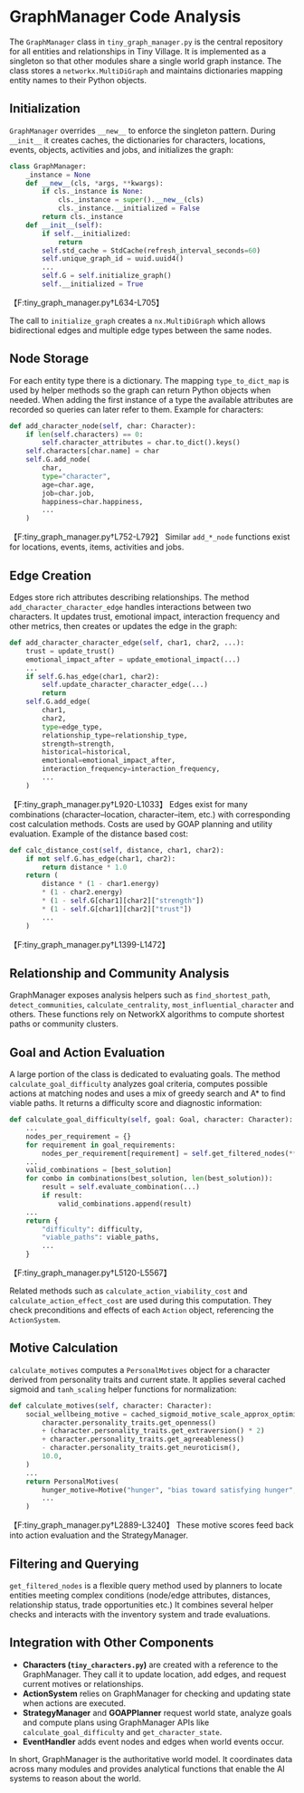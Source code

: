 # GraphManager Code Analysis

The `GraphManager` class in `tiny_graph_manager.py` is the central repository for
all entities and relationships in Tiny Village.  It is implemented as a
singleton so that other modules share a single world graph instance.  The class
stores a `networkx.MultiDiGraph` and maintains dictionaries mapping entity names
to their Python objects.

## Initialization
`GraphManager` overrides `__new__` to enforce the singleton pattern.  During
`__init__` it creates caches, the dictionaries for characters, locations, events,
objects, activities and jobs, and initializes the graph:
```python
class GraphManager:
    _instance = None
    def __new__(cls, *args, **kwargs):
        if cls._instance is None:
            cls._instance = super().__new__(cls)
            cls._instance.__initialized = False
        return cls._instance
    def __init__(self):
        if self.__initialized:
            return
        self.std_cache = StdCache(refresh_interval_seconds=60)
        self.unique_graph_id = uuid.uuid4()
        ...
        self.G = self.initialize_graph()
        self.__initialized = True
```
【F:tiny_graph_manager.py†L634-L705】

The call to `initialize_graph` creates a `nx.MultiDiGraph` which allows
bidirectional edges and multiple edge types between the same nodes.

## Node Storage
For each entity type there is a dictionary.  The mapping `type_to_dict_map` is
used by helper methods so the graph can return Python objects when needed.  When
adding the first instance of a type the available attributes are recorded so
queries can later refer to them.  Example for characters:
```python
def add_character_node(self, char: Character):
    if len(self.characters) == 0:
        self.character_attributes = char.to_dict().keys()
    self.characters[char.name] = char
    self.G.add_node(
        char,
        type="character",
        age=char.age,
        job=char.job,
        happiness=char.happiness,
        ...
    )
```
【F:tiny_graph_manager.py†L752-L792】
Similar `add_*_node` functions exist for locations, events, items, activities and
jobs.

## Edge Creation
Edges store rich attributes describing relationships.  The method
`add_character_character_edge` handles interactions between two characters.  It
updates trust, emotional impact, interaction frequency and other metrics, then
creates or updates the edge in the graph:
```python
def add_character_character_edge(self, char1, char2, ...):
    trust = update_trust()
    emotional_impact_after = update_emotional_impact(...)
    ...
    if self.G.has_edge(char1, char2):
        self.update_character_character_edge(...)
        return
    self.G.add_edge(
        char1,
        char2,
        type=edge_type,
        relationship_type=relationship_type,
        strength=strength,
        historical=historical,
        emotional=emotional_impact_after,
        interaction_frequency=interaction_frequency,
        ...
    )
```
【F:tiny_graph_manager.py†L920-L1033】
Edges exist for many combinations (character–location, character–item, etc.) with
corresponding cost calculation methods.  Costs are used by GOAP planning and
utility evaluation.  Example of the distance based cost:
```python
def calc_distance_cost(self, distance, char1, char2):
    if not self.G.has_edge(char1, char2):
        return distance * 1.0
    return (
        distance * (1 - char1.energy)
        * (1 - char2.energy)
        * (1 - self.G[char1][char2]["strength"])
        * (1 - self.G[char1][char2]["trust"])
        ...
    )
```
【F:tiny_graph_manager.py†L1399-L1472】

## Relationship and Community Analysis
GraphManager exposes analysis helpers such as `find_shortest_path`,
`detect_communities`, `calculate_centrality`, `most_influential_character` and
others.  These functions rely on NetworkX algorithms to compute shortest paths
or community clusters.

## Goal and Action Evaluation
A large portion of the class is dedicated to evaluating goals.  The method
`calculate_goal_difficulty` analyzes goal criteria, computes possible actions at
matching nodes and uses a mix of greedy search and A* to find viable paths.  It
returns a difficulty score and diagnostic information:
```python
def calculate_goal_difficulty(self, goal: Goal, character: Character):
    ...
    nodes_per_requirement = {}
    for requirement in goal_requirements:
        nodes_per_requirement[requirement] = self.get_filtered_nodes(**requirement)
    ...
    valid_combinations = [best_solution]
    for combo in combinations(best_solution, len(best_solution)):
        result = self.evaluate_combination(...)
        if result:
            valid_combinations.append(result)
    ...
    return {
        "difficulty": difficulty,
        "viable_paths": viable_paths,
        ...
    }
```
【F:tiny_graph_manager.py†L5120-L5567】

Related methods such as `calculate_action_viability_cost` and
`calculate_action_effect_cost` are used during this computation. They check
preconditions and effects of each `Action` object, referencing the
`ActionSystem`.

## Motive Calculation
`calculate_motives` computes a `PersonalMotives` object for a character derived
from personality traits and current state.  It applies several cached sigmoid and
`tanh_scaling` helper functions for normalization:
```python
def calculate_motives(self, character: Character):
    social_wellbeing_motive = cached_sigmoid_motive_scale_approx_optimized(
        character.personality_traits.get_openness()
        + (character.personality_traits.get_extraversion() * 2)
        + character.personality_traits.get_agreeableness()
        - character.personality_traits.get_neuroticism(),
        10.0,
    )
    ...
    return PersonalMotives(
        hunger_motive=Motive("hunger", "bias toward satisfying hunger", hunger_motive),
        ...
    )
```
【F:tiny_graph_manager.py†L2889-L3240】
These motive scores feed back into action evaluation and the StrategyManager.

## Filtering and Querying
`get_filtered_nodes` is a flexible query method used by planners to locate
entities meeting complex conditions (node/edge attributes, distances,
relationship status, trade opportunities etc.)  It combines several helper
checks and interacts with the inventory system and trade evaluations.

## Integration with Other Components
- **Characters (`tiny_characters.py`)** are created with a reference to the
  GraphManager.  They call it to update location, add edges, and request current
  motives or relationships.
- **ActionSystem** relies on GraphManager for checking and updating state when
  actions are executed.
- **StrategyManager** and **GOAPPlanner** request world state, analyze goals and
  compute plans using GraphManager APIs like `calculate_goal_difficulty` and
  `get_character_state`.
- **EventHandler** adds event nodes and edges when world events occur.

In short, GraphManager is the authoritative world model.  It coordinates data
across many modules and provides analytical functions that enable the AI systems
to reason about the world.
